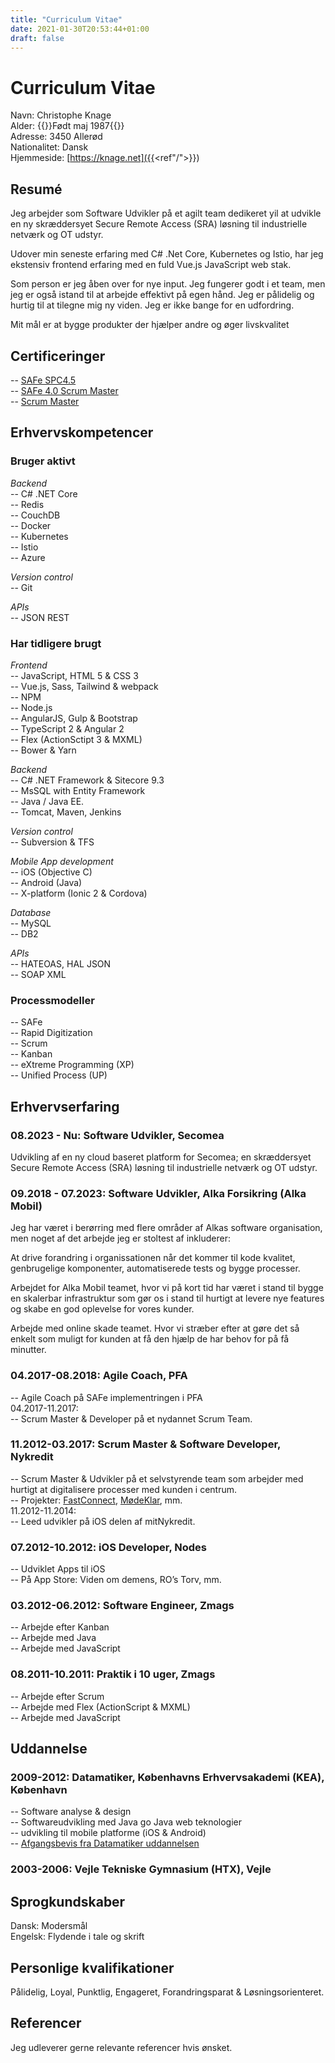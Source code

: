 ```yaml
---
title: "Curriculum Vitae"
date: 2021-01-30T20:53:44+01:00
draft: false
---
```


# Curriculum Vitae

Navn: Christophe Knage  
Alder: {{<age>}}Født maj 1987{{</age>}}  
Adresse: 3450 Allerød  
Nationalitet: Dansk  
Hjemmeside: [https://knage.net]({{<ref"/">}})  

## Resumé
Jeg arbejder som Software Udvikler på et agilt team dedikeret yil at udvikle en ny skræddersyet Secure Remote Access (SRA) løsning til industrielle netværk og OT udstyr.

Udover min seneste erfaring med C# .Net Core, Kubernetes og Istio, har jeg ekstensiv frontend erfaring med en fuld Vue.js JavaScript web stak.

Som person er jeg åben over for nye input. Jeg fungerer godt i et team, men jeg er også istand til at arbejde effektivt på egen hånd. Jeg er pålidelig og hurtig til at tilegne mig ny viden. Jeg er ikke bange for en udfordring. 

Mit mål er at bygge produkter der hjælper andre og øger livskvalitet

## Certificeringer
-- [SAFe SPC4.5](/documents/SAFe_SPC4_Certificate.pdf)  
-- [SAFe 4.0 Scrum Master](/documents/SAFe-Certificate.pdf)  
-- [Scrum Master](/documents/Christophe-Knage-ScrumAlliance_CSM_Certificate.pdf)  

## Erhvervskompetencer
### Bruger aktivt
*Backend*  
-- C# .NET Core  
-- Redis  
-- CouchDB  
-- Docker  
-- Kubernetes  
-- Istio  
-- Azure

*Version control*  
-- Git  

*APIs*  
-- JSON REST  

### Har tidligere brugt
*Frontend*  
-- JavaScript, HTML 5 & CSS 3  
-- Vue.js, Sass, Tailwind & webpack  
-- NPM  
-- Node.js  
-- AngularJS, Gulp & Bootstrap  
-- TypeScript 2 & Angular 2  
-- Flex (ActionSctipt 3 & MXML)  
-- Bower & Yarn  

*Backend*  
-- C# .NET Framework & Sitecore 9.3  
-- MsSQL with Entity Framework  
-- Java / Java EE.  
-- Tomcat, Maven, Jenkins  

*Version control*  
-- Subversion & TFS  

*Mobile App development*  
-- iOS (Objective C)  
-- Android (Java)  
-- X-platform (Ionic 2 & Cordova)  

*Database*  
-- MySQL  
-- DB2  

*APIs*  
-- HATEOAS, HAL JSON  
-- SOAP XML  

### Processmodeller
-- SAFe  
-- Rapid Digitization  
-- Scrum  
-- Kanban  
-- eXtreme Programming (XP)  
-- Unified Process (UP)  

## Erhvervserfaring
### 08.2023 - Nu: Software Udvikler, Secomea
Udvikling af en ny cloud baseret platform for Secomea; en skræddersyet Secure Remote Access (SRA) løsning til industrielle netværk og OT udstyr.

### 09.2018 - 07.2023: Software Udvikler, Alka Forsikring (Alka Mobil)
Jeg har været i berørring med flere områder af Alkas software organisation, men noget af det arbejde jeg er stoltest af inkluderer: 

At drive forandring i organissationen når det kommer til kode kvalitet, genbrugelige komponenter, automatiserede tests og bygge processer. 

Arbejdet for Alka Mobil teamet, hvor vi på kort tid har været i stand til bygge en skalerbar infrastruktur som gør os i stand til hurtigt at levere nye features og skabe en god oplevelse for vores kunder.

Arbejde med online skade teamet. Hvor vi stræber efter at gøre det så enkelt som muligt for kunden at få den hjælp de har behov for på få minutter. 

### 04.2017-08.2018: Agile Coach, PFA
-- Agile Coach på  SAFe implementringen i PFA  
04.2017-11.2017:  
-- Scrum Master & Developer på et nydannet Scrum Team.  

### 11.2012-03.2017: Scrum Master & Software Developer, Nykredit
-- Scrum Master & Udvikler på et selvstyrende team som arbejder med hurtigt at digitalisere processer med kunden i centrum.  
-- Projekter: [FastConnect](/img/FastConnect.png), [MødeKlar](/img/MoedeKlar.png), mm.  
11.2012-11.2014:  
-- Leed udvikler på iOS delen af mitNykredit.  

### 07.2012-10.2012: iOS Developer, Nodes
-- Udviklet Apps til iOS  
-- På App Store: Viden om demens, RO’s Torv, mm.  

### 03.2012-06.2012: Software Engineer, Zmags
-- Arbejde efter Kanban  
-- Arbejde med Java  
-- Arbejde med JavaScript  

### 08.2011-10.2011: Praktik i 10 uger, Zmags
-- Arbejde efter Scrum  
-- Arbejde med Flex (ActionScript & MXML)  
-- Arbejde med JavaScript  

## Uddannelse
### 2009-2012: Datamatiker, Københavns Erhvervsakademi (KEA), København
-- Software analyse & design  
-- Softwareudvikling med Java go Java web teknologier  
-- udvikling til mobile platforme (iOS & Android)  
-- [Afgangsbevis fra Datamatiker uddannelsen](/documents/Diploma-of-AP-Graduate-in-Computer-Science.pdf)  

### 2003-2006: Vejle Tekniske Gymnasium (HTX), Vejle

## Sprogkundskaber
Dansk: Modersmål  
Engelsk: Flydende i tale og skrift  

## Personlige kvalifikationer
Pålidelig, Loyal, Punktlig, Engageret, Forandringsparat & Løsningsorienteret.  

## Referencer
Jeg udleverer gerne relevante referencer hvis ønsket.  
